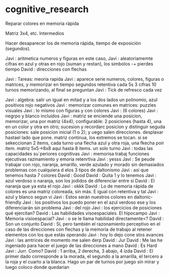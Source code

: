 # cognitive_research

Reparar colores en memoria rápida

Matriz 3x4, etc. Intermedios

Hacer desaparecer los de memoria rápida, tiempo de exposición (segundos).

Javi  : aritmetica numeros y figuras en este caso,
Javi  : aleatoriamemte cifras en azul y otras en rojo (suman y restan), los simbolos -+ pierdes tiempo
David : direcciones con flechas

Javi  : Tareas: meoria rapida
Javi  : aparece serie numeros, colores, figuras o matrices, y memorizar en tiempo segundos retentiva cada 5s 3 cifras 10 turnos memorizando, al final se preguntan
Javi  : Tick de refresco cada vez

Javi  : algebra: salir un igual en mitad y a los dos lados un polinomio, azul positivos rojo negativos
Javi  : memorizar comunes en matrices: puzzles visuales
Javi  : lo mismo con figuras y con colores
Javi  : (6 colores)
Javi  : negrpo y blanco incluidos
Javi  : matriz se enciende una posicion, memorizar, una por matriz (4x4);  configurable: 2 posiciones (hasta 4), una en un color y otra en otro; sucesion y recordarc posicion y distinguir seguda posiciones: sale posicion inicial (1 o 2); y uego salen direcciones. desplaxar hastael lado que pone.  matriz continua, los extremos se tocan. si se sekeccionan 2 items, cada turno una flecha azul y otra roja, una fkecha poir item. matriz 5x5->8x8 aqui hasta 8 items. un solo turno
Javi  : todas las capacidades su`periores cognitivas
Javi  : memorisa trabaj funciones ejecutivas razinamiento y emoria retenrtiva
Javi  : yesss
Javi  : Se peude trabajar con rojo, naranja, amarillo, verde azulado y morado sin demasiados problemas con cualquiera d elos 3 tipos de daltonismo
Javi  : así que tenemos hasta 7 colores
David : Good
David : Quita 1 y lo tenemos
Javi  : azul verdoso o naranja, son los jodidos de diferenciar entre si
David : El naranja que ya esta el rojo
Javi  : okkk
David : Lo de memoria rápida de colores es una matriz coloreada, sin más. E igual con retentiva y tal
Javi  : azul y blanco segun vi
Javi  : Estos serán nuestros colores en daltonic-friendly
Javi  : los positivos los puedo poner en el azul verdoso ese y los diferenciarán sin problema
Javi  : del rojo
Javi  : los ejercicios de posiciones qué ejercitan?
David : Las habilidades visoespaciales. El hipocampo
Javi  : Memoria visioespacial?
Javi  : o se le llama habilidad directamente<?
David : Son un conjunto
David : Sí, pero también el razonamiento perceptivo en el caso de las direcciones con flechas y la memoria de trabajo al retener elementos con los que estás operando
Javi  : hoy lo dejo cone stos avances
Javi  : las amtrices de momento me salen derp
David : Jur
David : Me las he ingeniado para hacer el juego de las direcciones a mano
David : Es Hard
Javi  : Jurr. Como?
David : 1 arriba, 2 derecha, 3 abajo, 4 izda
David : El primer dado corresponde a la morada, el segundo a la amarilla, el tercero a la roja y el cuarto a la blanca. Hago un par de turnos por juego sin mirar y luego coloco donde quedarían